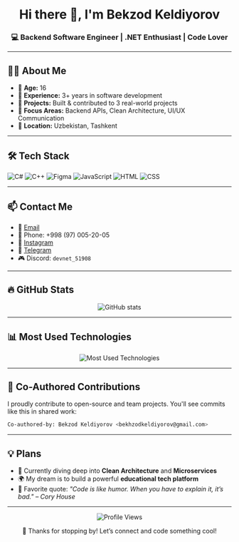 <h1 align="center">Hi there 👋, I'm Bekzod Keldiyorov</h1>
<h3 align="center">💻 Backend Software Engineer | .NET Enthusiast | Code Lover</h3>

---

## 🧑‍💼 About Me

- 🧒 **Age:** 16  
- 💼 **Experience:** 3+ years in software development  
- 🚀 **Projects:** Built & contributed to 3 real-world projects  
- 🌟 **Focus Areas:** Backend APIs, Clean Architecture, UI/UX Communication  
- 📍 **Location:** Uzbekistan, Tashkent

---

## 🛠️ Tech Stack

![C#](https://img.shields.io/badge/C%23-239120?style=for-the-badge&logo=c-sharp&logoColor=white)
![C++](https://img.shields.io/badge/C++-00599C?style=for-the-badge&logo=cplusplus&logoColor=white)
![Figma](https://img.shields.io/badge/Figma-F24E1E?style=for-the-badge&logo=figma&logoColor=white)
![JavaScript](https://img.shields.io/badge/JavaScript-F7DF1E?style=for-the-badge&logo=javascript&logoColor=black)
![HTML](https://img.shields.io/badge/HTML5-E34F26?style=for-the-badge&logo=html5&logoColor=white)
![CSS](https://img.shields.io/badge/CSS3-1572B6?style=for-the-badge&logo=css3&logoColor=white)

---

## 📫 Contact Me

- 📧 [Email](mailto:bekhzodkeldiyorov@gmail.com)  
- 📱 Phone: +998 (97) 005-20-05  
- 📸 [Instagram](https://instagram.com/keldiyorov.bz)  
- 💬 [Telegram](https://t.me/devvnet)  
- 🎮 Discord: `devnet_51908`

---

## 🔥 GitHub Stats

<p align="center">
  <img src="https://github-readme-stats.vercel.app/api?username=bekzod28072009&show_icons=true&theme=tokyonight&hide=prs" alt="GitHub stats" />
</p>

---

## 📊 Most Used Technologies

<p align="center">
  <img src="https://github-readme-stats.vercel.app/api/top-langs/?username=bekzod28072009&langs_count=7&theme=tokyonight&layout=compact&custom_title=Most%20Used%20Technologies&hide=Shell,Makefile,Batchfile" alt="Most Used Technologies" />
</p>

---

## 🤝 Co-Authored Contributions

I proudly contribute to open-source and team projects. You'll see commits like this in shared work:

```bash
Co-authored-by: Bekzod Keldiyorov <bekhzodkeldiyorov@gmail.com>
```
---

## 💡 Plans

- 🎯 Currently diving deep into **Clean Architecture** and **Microservices**
- 🌍 My dream is to build a powerful **educational tech platform**
- 🧠 Favorite quote: *"Code is like humor. When you have to explain it, it’s bad." – Cory House*

---

<p align="center">
  <img src="https://komarev.com/ghpvc/?username=bekzod28072009&label=Profile%20Views&color=brightgreen&style=flat" alt="Profile Views" />
</p>

<p align="center">
  💙 Thanks for stopping by! Let’s connect and code something cool!
</p>
